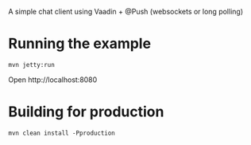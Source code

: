 A simple chat client using Vaadin + @Push (websockets or long polling)

# Running the example
`mvn jetty:run`

Open http://localhost:8080

# Building for production
`mvn clean install -Pproduction`
